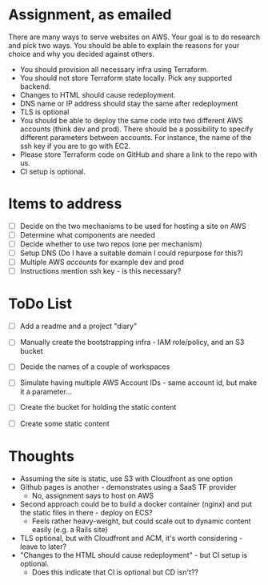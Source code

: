 # Assignment, as emailed

There are many ways to serve websites on AWS. Your goal is to do research and pick two ways. You should be able to explain the reasons for your choice and why you decided against others.

* You should provision all necessary infra using Terraform.
* You should not store Terraform state locally. Pick any supported backend.
* Changes to HTML should cause redeployment.
* DNS name or IP address should stay the same after redeployment
* TLS is optional
* You should be able to deploy the same code into two different AWS accounts (think dev and prod). There should be a possibility to specify different parameters between accounts. For instance, the name of the ssh key if you are to go with EC2.
* Please store Terraform code on GitHub and share a link to the repo with us.
* CI setup is optional.

# Items to address
- [ ] Decide on the two mechanisms to be used for hosting a site on AWS
- [ ] Determine what components are needed
- [ ] Decide whether to use two repos (one per mechanism)
- [ ] Setup DNS (Do I have a suitable domain I could repurpose for this?)
- [ ] Multiple AWS _accounts_ for example dev and prod
- [ ] Instructions mention ssh key - is this necessary?

# ToDo List
- [ ] Add a readme and a project "diary"
- [ ] Manually create the bootstrapping infra - IAM role/policy, and an S3 bucket
- [ ] Decide the names of a couple of workspaces
- [ ] Simulate having multiple AWS Account IDs - same account id, but make it a parameter...
- [ ] Create the bucket for holding the static content
- [ ] Create some static content


# Thoughts
* Assuming the site is static, use S3 with Cloudfront as one option
* Github pages is another - demonstrates using a SaaS TF provider
  - No, assignment says to host on AWS
* Second approach could be to build a docker container (nginx) and put the static files in there - deploy on ECS?
  - Feels rather heavy-weight, but could scale out to dynamic content easily (e.g. a Rails site)
* TLS optional, but with Cloudfront and ACM, it's worth considering - leave to later?
* "Changes to the HTML should cause redeployment" - but CI setup is optional. 
  - Does this indicate that CI is optional but CD isn't??


